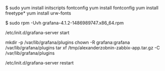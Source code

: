 $ sudo yum install initscripts fontconfig
yum install fontconfig
yum install freetype*
yum install urw-fonts

$ sudo rpm -Uvh grafana-4.1.2-1486989747.x86_64.rpm



/etc/init.d/grafana-server start

mkdir -p /var/lib/grafana/plugins
chown -R grafana:grafana /var/lib/grafana/plugins
tar xf /tmp/alexanderzobnin-zabbix-app.tar.gz  -C /var/lib/grafana/plugins

/etc/init.d/grafana-server restart